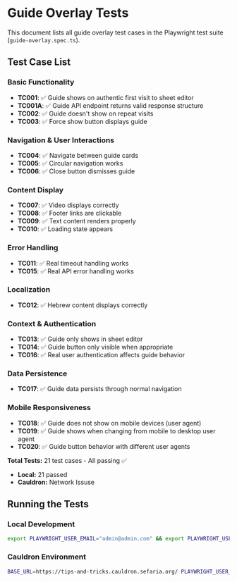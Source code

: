 # Guide Overlay Tests

This document lists all guide overlay test cases in the Playwright test suite (`guide-overlay.spec.ts`).

## Test Case List

### **Basic Functionality**
- **TC001**: ✅ Guide shows on authentic first visit to sheet editor
- **TC001A**: ✅ Guide API endpoint returns valid response structure
- **TC002**: ✅ Guide doesn't show on repeat visits
- **TC003**: ✅ Force show button displays guide

### **Navigation & User Interactions**
- **TC004**: ✅ Navigate between guide cards
- **TC005**: ✅ Circular navigation works
- **TC006**: ✅ Close button dismisses guide

### **Content Display**
- **TC007**: ✅ Video displays correctly
- **TC008**: ✅ Footer links are clickable
- **TC009**: ✅ Text content renders properly
- **TC010**: ✅ Loading state appears

### **Error Handling**
- **TC011**: ✅ Real timeout handling works
- **TC015**: ✅ Real API error handling works

### **Localization**
- **TC012**: ✅ Hebrew content displays correctly

### **Context & Authentication**
- **TC013**: ✅ Guide only shows in sheet editor
- **TC014**: ✅ Guide button only visible when appropriate
- **TC016**: ✅ Real user authentication affects guide behavior

### **Data Persistence**
- **TC017**: ✅ Guide data persists through normal navigation

### **Mobile Responsiveness**
- **TC018**: ✅ Guide does not show on mobile devices (user agent)
- **TC019**: ✅ Guide shows when changing from mobile to desktop user agent
- **TC020**: ✅ Guide button behavior with different user agents

**Total Tests:** 21 test cases - All passing ✅
- **Local:** 21 passed
- **Cauldron:** Network Issuse

## Running the Tests

### **Local Development**
```bash
export PLAYWRIGHT_USER_EMAIL="admin@admin.com" && export PLAYWRIGHT_USER_PASSWORD="your-password" && npx playwright test guide-overlay.spec.ts --reporter=line
```

### **Cauldron Environment**
```bash
BASE_URL=https://tips-and-tricks.cauldron.sefaria.org/ PLAYWRIGHT_USER_EMAIL="your-cauldron-email@example.com" PLAYWRIGHT_USER_PASSWORD="your-cauldron-password" npx playwright test guide-overlay --headed
```
